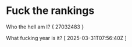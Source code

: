 # Fuck the rankings

Who the hell am I?
{ 27032483 }

What fucking year is it?
[ 2025-03-31T07:56:40Z ]
